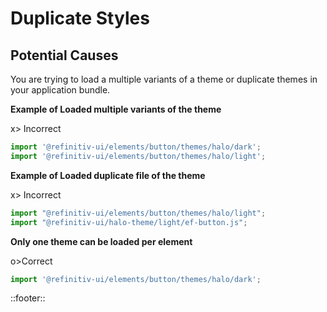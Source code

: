 <!--
type: page
title: Duplicate Styles
location: ./kb/duplicate-styles
layout: default
-->

# Duplicate Styles
## Potential Causes


You are trying to load a multiple variants of a theme or duplicate themes in your application bundle.

**Example of Loaded multiple variants of the theme**

x> Incorrect
```js
import '@refinitiv-ui/elements/button/themes/halo/dark';
import '@refinitiv-ui/elements/button/themes/halo/light';
```

**Example of Loaded duplicate file of the theme**

x> Incorrect
```js
import "@refinitiv-ui/elements/button/themes/halo/light";
import "@refinitiv-ui/halo-theme/light/ef-button.js";
```

**Only one theme can be loaded per element**

o>Correct
```js
import '@refinitiv-ui/elements/button/themes/halo/dark';
```


::footer::
